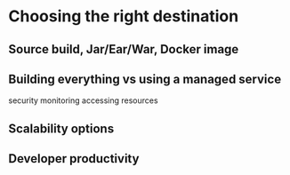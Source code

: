 # Choosing the right destination

## Source build, Jar/Ear/War, Docker image

## Building everything vs using a managed service
security
monitoring
accessing resources

## Scalability options

## Developer productivity